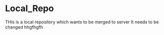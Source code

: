# Local_Repo
THis is  a local repository which wants to be merged to server
It needs to be changed
hhgfhgfh
